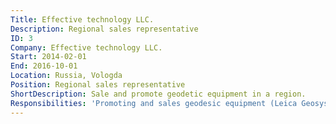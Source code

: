 ```yaml
---
Title: Effective technology LLC.
Description: Regional sales representative
ID: 3
Company: Effective technology LLC.
Start: 2014-02-01
End: 2016-10-01
Location: Russia, Vologda
Position: Regional sales representative
ShortDescription: Sale and promote geodetic equipment in a region.
Responsibilities: 'Promoting and sales geodesic equipment (Leica Geosystems and own brand EFT) on the Vologda region.\nMy general responsibilities included:\n- Finding new clients (cold calling), figuring out the needs, plans and capabilities of potential customers. Preparing a technical task and controlling its immutability during the whole deal.\n- Selecting the most suitable equipment to solve client tasks. Making a presentation considering the client’s desires, fears and expectations.\n- Presentation of our solutions for customers. Fulfilling demonstrations of work of our equipment in the field in comparison with our competitors.\n- Item2 following a client: from the first contact to commissioning equipment with after-sales support providing technical consultations.\n- Figuring out the suggestion of improvement and complaints about the equipment of our brand EFT.\n\nI organized two common regional seminars and one specialized for promoting the equipment of our brand and company’s services; I had public speeches for 35-55 persons.\nMy work process was organized by myself independently including prioritizing tasks and my work schedule.\nAll the activities of our competitors and deals from hand-to-hand between our clients were under control.'
---
```

